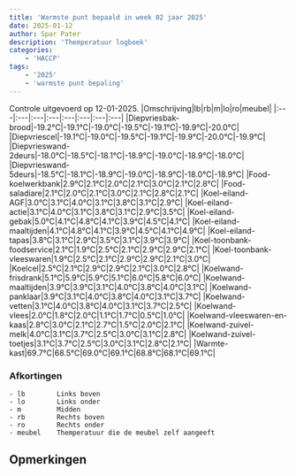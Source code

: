 ```yaml
---
title: 'Warmste punt bepaald in week 02 jaar 2025'
date: 2025-01-12
author: Spar Pater
description: 'Themperatuur logboek'
categories:
    - 'HACCP'
tags:
    - '2025'
    - 'warmste punt bepaling'
---
```

Controle uitgevoerd op 12-01-2025.
|Omschrijving|lb|rb|m|lo|ro|meubel|
|:---|:---|:---|:---|:---|:---|:---|:---|
|Diepvriesbak-brood|-19.2°C|-19.1°C|-19.0°C|-19.5°C|-19.1°C|-19.9°C|-20.0°C|
|Diepvriescel|-19.1°C|-19.0°C|-19.5°C|-19.1°C|-19.9°C|-20.0°C|-19.9°C|
|Diepvrieswand-2deurs|-18.0°C|-18.5°C|-18.1°C|-18.9°C|-19.0°C|-18.9°C|-18.0°C|
|Diepvrieswand-5deurs|-18.5°C|-18.1°C|-18.9°C|-19.0°C|-18.9°C|-18.0°C|-18.9°C|
|Food-koelwerkbank|2.9°C|2.1°C|2.0°C|2.1°C|3.0°C|2.1°C|2.8°C|
|Food-saladiare|2.1°C|2.0°C|2.1°C|3.0°C|2.1°C|2.8°C|2.1°C|
|Koel-eiland-AGF|3.0°C|3.1°C|4.0°C|3.1°C|3.8°C|3.1°C|2.9°C|
|Koel-eiland-actie|3.1°C|4.0°C|3.1°C|3.8°C|3.1°C|2.9°C|3.5°C|
|Koel-eiland-gebak|5.0°C|4.1°C|4.8°C|4.1°C|3.9°C|4.5°C|4.1°C|
|Koel-eiland-maaltijden|4.1°C|4.8°C|4.1°C|3.9°C|4.5°C|4.1°C|4.9°C|
|Koel-eiland-tapas|3.8°C|3.1°C|2.9°C|3.5°C|3.1°C|3.9°C|3.9°C|
|Koel-toonbank-foodservice|2.1°C|1.9°C|2.5°C|2.1°C|2.9°C|2.9°C|2.1°C|
|Koel-toonbank-vleeswaren|1.9°C|2.5°C|2.1°C|2.9°C|2.9°C|2.1°C|3.0°C|
|Koelcel|2.5°C|2.1°C|2.9°C|2.9°C|2.1°C|3.0°C|2.8°C|
|Koelwand-frisdrank|5.1°C|5.9°C|5.9°C|5.1°C|6.0°C|5.8°C|6.0°C|
|Koelwand-maaltijden|3.9°C|3.9°C|3.1°C|4.0°C|3.8°C|4.0°C|3.1°C|
|Koelwand-panklaar|3.9°C|3.1°C|4.0°C|3.8°C|4.0°C|3.1°C|3.7°C|
|Koelwand-vetten|3.1°C|4.0°C|3.8°C|4.0°C|3.1°C|3.7°C|2.5°C|
|Koelwand-vlees|2.0°C|1.8°C|2.0°C|1.1°C|1.7°C|0.5°C|1.0°C|
|Koelwand-vleeswaren-en-kaas|2.8°C|3.0°C|2.1°C|2.7°C|1.5°C|2.0°C|2.1°C|
|Koelwand-zuivel-melk|4.0°C|3.1°C|3.7°C|2.5°C|3.0°C|3.1°C|2.8°C|
|Koelwand-zuivel-toetjes|3.1°C|3.7°C|2.5°C|3.0°C|3.1°C|2.8°C|2.1°C|
|Warmte-kast|69.7°C|68.5°C|69.0°C|69.1°C|68.8°C|68.1°C|69.1°C|

### Afkortingen
    - lb        Links boven
    - lo        Links onder
    - m         Midden
    - rb        Rechts boven
    - ro        Rechts onder
    - meubel    Themperatuur die de meubel zelf aangeeft

## Opmerkingen


